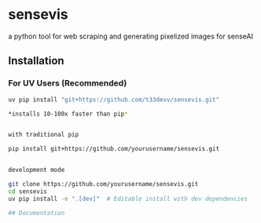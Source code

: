 # sensevis

a python tool for web scraping and generating pixelized images for senseAI 

## Installation

### For UV Users (Recommended)
```bash
uv pip install "git+https://github.com/t33devv/sensevis.git"

*installs 10-100x faster than pip*


with traditional pip

pip install git+https://github.com/yourusername/sensevis.git


development mode

git clone https://github.com/yourusername/sensevis.git
cd sensevis
uv pip install -e ".[dev]"  # Editable install with dev dependencies

## Documentation

